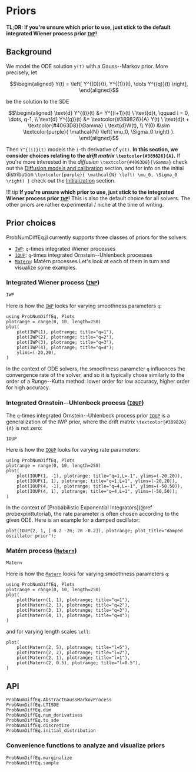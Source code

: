 # Priors

**TL;DR: If you're unsure which prior to use, just stick to the default integrated Wiener process prior [`IWP`](@ref)!**

## Background

We model the ODE solution ``y(t)`` with a Gauss--Markov prior.
More precisely, let
```math
\begin{aligned}
Y(t) = \left[ Y^{(0)}(t), Y^{(1)}(t), \dots Y^{(q)}(t) \right],
\end{aligned}
```
be the solution to the SDE
```math
\begin{aligned}
\text{d} Y^{(i)}(t) &= Y^{(i+1)}(t) \ \text{d}t, \qquad i = 0, \dots, q-1, \\
\text{d} Y^{(q)}(t) &= \textcolor{#389826}{A} Y(t) \ \text{d}t + \textcolor{#4063D8}{\Gamma} \ \text{d}W(t), \\
Y(0) &\sim \textcolor{purple}{ \mathcal{N} \left( \mu_0, \Sigma_0 \right) }.
\end{aligned}
```
Then ``Y^{(i)}(t)`` models the ``i``-th derivative of ``y(t)``.
**In this section, we consider choices relating to the _drift matrix_ ``\textcolor{#389826}{A}``.**
If you're more interested in the _diffusion_ ``\textcolor{#4063D8}{\Gamma}`` check out the [Diffusion models and calibration](@ref) section,
and for info on the initial distribution ``\textcolor{purple}{ \mathcal{N} \left( \mu_0, \Sigma_0 \right) }`` check out the [Initialization](@ref) section.

!!! tip
    **If you're unsure which prior to use, just stick to the integrated Wiener process prior [`IWP`](@ref)!**
    This is also the default choice for all solvers.
    The other priors are rather experimental / niche at the time of writing.

## Prior choices

ProbNumDiffEq.jl currently supports three classes of priors for the solvers:
- [`IWP`](@ref): ``q``-times integrated Wiener processes
- [`IOUP`](@ref): ``q``-times integrated Ornstein--Uhlenbeck processes
- [`Matern`](@ref): Matérn processes
Let's look at each of them in turn and visualize some examples.


### Integrated Wiener process ([`IWP`](@ref))
```@docs
IWP
```
Here is how the [`IWP`](@ref) looks for varying smoothness parameters ``q``:
```@example priors
using ProbNumDiffEq, Plots
plotrange = range(0, 10, length=250)
plot(
    plot(IWP(1), plotrange; title="q=1"),
    plot(IWP(2), plotrange; title="q=2"),
    plot(IWP(3), plotrange; title="q=3"),
    plot(IWP(4), plotrange; title="q=4");
    ylims=(-20,20),
)
```
In the context of ODE solvers, the smoothness parameter ``q`` influences the convergence rate of the solver,
and so it is typically chose similarly to the order of a Runge--Kutta method: lower order for low accuracy, higher order for high accuracy.


### Integrated Ornstein--Uhlenbeck process ([`IOUP`](@ref))
The ``q``-times integrated Ornstein--Uhlenbeck process prior [`IOUP`](@ref) is a generalization of the IWP prior, where the drift matrix ``\textcolor{#389826}{A}`` is not zero:
```@docs
IOUP
```

Here is how the [`IOUP`](@ref) looks for varying rate parameters:
```@example priors
using ProbNumDiffEq, Plots
plotrange = range(0, 10, length=250)
plot(
    plot(IOUP(1, -1), plotrange; title="q=1,L=-1", ylims=(-20,20)),
    plot(IOUP(1, 1), plotrange; title="q=1,L=1", ylims=(-20,20)),
    plot(IOUP(4, -1), plotrange; title="q=4,L=-1", ylims=(-50,50)),
    plot(IOUP(4, 1), plotrange; title="q=4,L=1", ylims=(-50,50));
)
```

In the context of [Probabilistic Exponential Integrators](@ref probexpinttutorial), the rate parameter is often chosen according to the given ODE.
Here is an example for a damped oscillator:
```@example priors
plot(IOUP(2, 1, [-0.2 -2π; 2π -0.2]), plotrange; plot_title="damped oscillator prior");
```

### Matérn process ([`Matern`](@ref))
```@docs
Matern
```

Here is how the [`Matern`](@ref) looks for varying smoothness parameters ``q``:
```@example priors
using ProbNumDiffEq, Plots
plotrange = range(0, 10, length=250)
plot(
    plot(Matern(1, 1), plotrange; title="q=1"),
    plot(Matern(2, 1), plotrange; title="q=2"),
    plot(Matern(3, 1), plotrange; title="q=3"),
    plot(Matern(4, 1), plotrange; title="q=4");
)
```
and for varying length scales ``\ell``:
```@example priors
plot(
    plot(Matern(2, 5), plotrange; title="l=5"),
    plot(Matern(2, 2), plotrange; title="l=2"),
    plot(Matern(2, 1), plotrange; title="l=1"),
    plot(Matern(2, 0.5), plotrange; title="l=0.5"),
)
```

## API
```@docs
ProbNumDiffEq.AbstractGaussMarkovProcess
ProbNumDiffEq.LTISDE
ProbNumDiffEq.dim
ProbNumDiffEq.num_derivatives
ProbNumDiffEq.to_sde
ProbNumDiffEq.discretize
ProbNumDiffEq.initial_distribution
```

### Convenience functions to analyze and visualize priors
```@docs
ProbNumDiffEq.marginalize
ProbNumDiffEq.sample
```
